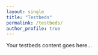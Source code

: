 ```yaml
---
layout: single
title: "Testbeds"
permalink: /testbeds/
author_profile: true
---
```


Your testbeds content goes here... 